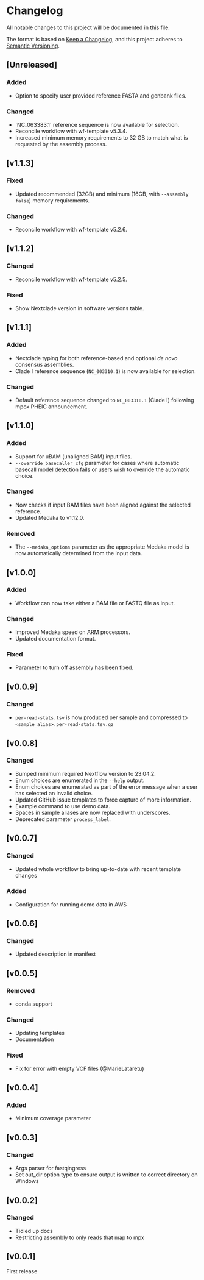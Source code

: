 # Changelog
All notable changes to this project will be documented in this file.

The format is based on [Keep a Changelog](https://keepachangelog.com/en/1.1.0/),
and this project adheres to [Semantic Versioning](https://semver.org/spec/v2.0.0.html).

## [Unreleased]
### Added
- Option to specify user provided reference FASTA and genbank files.
### Changed
- 'NC_063383.1' reference sequence is now available for selection.
- Reconcile workflow with wf-template v5.3.4.
- Increased minimum memory requirements to 32 GB to match what is requested by the assembly process.

## [v1.1.3]
### Fixed
- Updated recommended (32GB) and minimum (16GB, with `--assembly false`) memory requirements.
### Changed
- Reconcile workflow with wf-template v5.2.6.

## [v1.1.2]
### Changed
- Reconcile workflow with wf-template v5.2.5.
### Fixed
- Show Nextclade version in software versions table.

## [v1.1.1]
### Added
- Nextclade typing for both reference-based and optional _de novo_ consensus assemblies.
- Clade I reference sequence (`NC_003310.1`) is now available for selection.
### Changed
- Default reference sequence changed to `NC_003310.1` (Clade I) following mpox PHEIC announcement.

## [v1.1.0]
### Added
- Support for uBAM (unaligned BAM) input files.
- `--override_basecaller_cfg` parameter for cases where automatic basecall model detection fails or users wish to override the automatic choice.
### Changed
- Now checks if input BAM files have been aligned against the selected reference.
- Updated Medaka to v1.12.0.
### Removed
- The `--medaka_options` parameter as the appropriate Medaka model is now automatically determined from the input data.

## [v1.0.0]
### Added
- Workflow can now take either a BAM file or FASTQ file as input.
### Changed
- Improved Medaka speed on ARM processors.
- Updated documentation format.
### Fixed
- Parameter to turn off assembly has been fixed.

## [v0.0.9]
### Changed
- `per-read-stats.tsv` is now produced per sample and compressed to `<sample_alias>.per-read-stats.tsv.gz`

## [v0.0.8]
### Changed
- Bumped minimum required Nextflow version to 23.04.2.
- Enum choices are enumerated in the `--help` output.
- Enum choices are enumerated as part of the error message when a user has selected an invalid choice.
- Updated GitHub issue templates to force capture of more information.
- Example command to use demo data.
- Spaces in sample aliases are now replaced with underscores.
- Deprecated parameter `process_label`.

## [v0.0.7]
### Changed
- Updated whole workflow to bring up-to-date with recent template changes
### Added
- Configuration for running demo data in AWS

## [v0.0.6]
### Changed
- Updated description in manifest

## [v0.0.5]
### Removed
- conda support
### Changed
- Updating templates
- Documentation
### Fixed
- Fix for error with empty VCF files (@MarieLataretu)

## [v0.0.4]
### Added
- Minimum coverage parameter

## [v0.0.3]
### Changed
- Args parser for fastqingress
- Set out_dir option type to ensure output is written to correct directory on Windows

## [v0.0.2]
### Changed
- Tidied up docs
- Restricting assembly to only reads that map to mpx

## [v0.0.1]

First release

